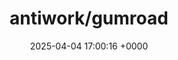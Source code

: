 ---
title: "antiwork/gumroad"
link: "https://github.com/antiwork/gumroad"
date: "2025-04-04 17:00:16 +0000"
description: ""
category: "github"
---